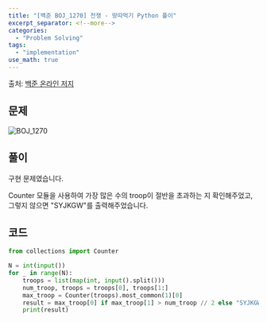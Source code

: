 ```yaml
---
title: "[백준 BOJ_1270] 전쟁 - 땅따먹기 Python 풀이"
excerpt_separator: <!--more-->
categories:
  - "Problem Solving"
tags:
  - "implementation"
use_math: true
---
```


출처: [백준 온라인 저지](https://www.acmicpc.net/problem/1270)

## 문제

![BOJ_1270](https://user-images.githubusercontent.com/59808674/161739732-254f59c7-b6e1-4e07-804e-b5e09a4f71a9.PNG)

## 풀이

구현 문제였습니다.

Counter 모듈을 사용하여 가장 많은 수의 troop이 절반을 초과하는 지 확인해주었고,  
그렇지 않으면 "SYJKGW"를 출력해주었습니다.

## 코드

```python
from collections import Counter

N = int(input())
for _ in range(N):
    troops = list(map(int, input().split()))
    num_troop, troops = troops[0], troops[1:]
    max_troop = Counter(troops).most_common(1)[0]
    result = max_troop[0] if max_troop[1] > num_troop // 2 else "SYJKGW"
    print(result)
```
